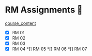 # RM Assignments 🧪

[course_content](https://lernen.min.uni-hamburg.de/course/view.php?id=582)

*[x] RM 01
*[x] RM 02
*[x] RM 03
*[x] RM 04
*[] RM 05
*[] RM 06
*[] RM 07
